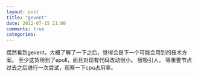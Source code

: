 ```yaml
---
layout: post
title: "gevent"
date: 2012-07-15 21:00
comments: true
categories: 
---
```

偶然看到gevent，大概了解了一下之后，觉得会是下一个可能会用到的技术方案。 至少这货用到了epoll，而且对现有代码改动很小。 很吸引人。 等重要节点过去之后进行一次尝试，观察一下cpu占用率。
